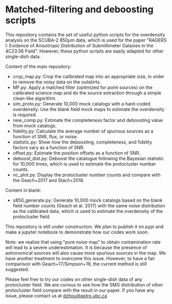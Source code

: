 # Matched-filtering and deboosting scripts
This repository contains the set of useful python scripts for the overdensity analysis on the SCUBA-2 850$\mu$m data, which is used for the paper "RAGERS I: Evidence of Anisotropic Distribution of
Submillimeter Galaxies in the 4C23.56 Field". However, these python scripts are easily adapted for other single-dish data.

Content of the main repository:
- crop_map.py: Crop the calibrated map into an appropriate size, in order to remove the noisy data on the outskirts.
- MF.py: Apply a matched filter (optimized for point sources) on the calibrated science map and do the source extraction through a simple clean-like algorithm.
- sim_proto.py: Generate 10,000 mock catalogs with a hard-coded overdensity. Use the blank field mock maps to estimate the overdensity is required.
- new_comp.py: Estimate the completeness factor and deboosting value from mock catalogs. 
- fidelity.py: Calculate the average number of spurious sources as a function of SNR, flux, or noise.
- statistic.py: Show how the deboosting, completeness, and fidelity factors vary as a function of SNR.
- offset.py: Estimate the position offsets as a function of SNR.
- deboost_dist.py: Deboost the catalogue following the Bayesian statistic for 10,000 times, which is used to estimate the protocluster number counts.
- nc_plot.py: Display the protocluster number counts and compare with the Geach+2017 and Stach+2018. 

Content in blank:
- s850_generate.py: Generate 10,000 mock catalogs based on the blank field number counts (Geach et al. 2017) with the same noise distribution as the calibrated data, which is used to estimate the overdensity of the protocluster field.

This repository is still under construction. We plan to publish it on pypi and make a jupyter notebook to demonstrate how our codes work soon.

Note: we realize that using "pure noise map" to obtain contamination rate will lead to a severe underestimation. It is because the presence of astronomical sources will also cause more spurious sources in the map. We have another treatment to overcome this issue. However, to have a fair comparison with Geach+17/Simpson+19, the current method is still suggested.

Please feel free to try our codes on other single-dish data of any protocluster field. We are curious to see how the SMG distribution of other protocluster field compare with the result in our paper. If you have any issue, please contact us at dzhou@astro.ubc.ca
